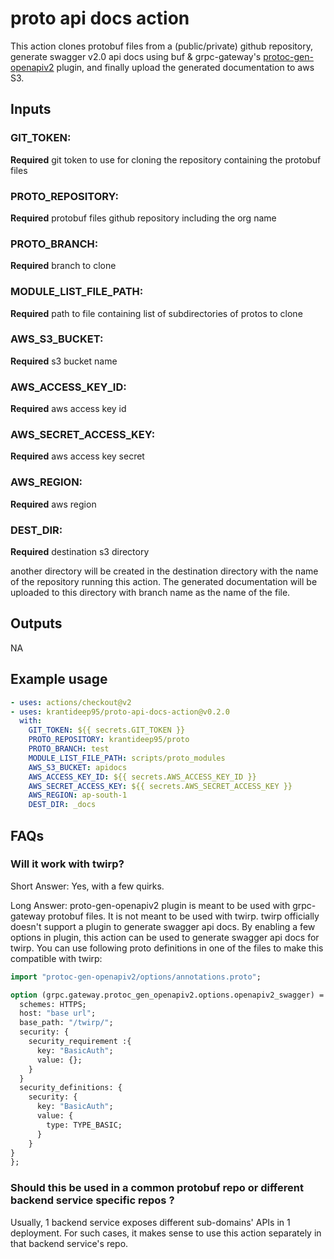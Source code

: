 # proto api docs action

This action clones protobuf files from a (public/private) github repository, generate swagger v2.0 api docs using buf & grpc-gateway's [protoc-gen-openapiv2](https://github.com/grpc-ecosystem/grpc-gateway/tree/master/protoc-gen-openapiv2) plugin, and finally upload the generated documentation to aws S3.

## Inputs

### GIT_TOKEN:

**Required** git token to use for cloning the repository containing the protobuf files

### PROTO_REPOSITORY:

**Required** protobuf files github repository including the org name

### PROTO_BRANCH:

**Required** branch to clone

### MODULE_LIST_FILE_PATH:

**Required** path to file containing list of subdirectories of protos to clone

### AWS_S3_BUCKET:

**Required** s3 bucket name

### AWS_ACCESS_KEY_ID:

**Required** aws access key id

### AWS_SECRET_ACCESS_KEY:

**Required** aws access key secret

### AWS_REGION:

**Required** aws region

### DEST_DIR:

**Required** destination s3 directory

another directory will be created in the destination directory with the name of the repository running this action. The generated documentation will be uploaded to this directory with branch name as the name of the file.

## Outputs
NA

## Example usage
```yaml
- uses: actions/checkout@v2
- uses: krantideep95/proto-api-docs-action@v0.2.0
  with:
    GIT_TOKEN: ${{ secrets.GIT_TOKEN }}
    PROTO_REPOSITORY: krantideep95/proto
    PROTO_BRANCH: test
    MODULE_LIST_FILE_PATH: scripts/proto_modules
    AWS_S3_BUCKET: apidocs
    AWS_ACCESS_KEY_ID: ${{ secrets.AWS_ACCESS_KEY_ID }}
    AWS_SECRET_ACCESS_KEY: ${{ secrets.AWS_SECRET_ACCESS_KEY }}
    AWS_REGION: ap-south-1
    DEST_DIR: _docs
```

## FAQs

### Will it work with twirp?

Short Answer: Yes, with a few quirks.

Long Answer: proto-gen-openapiv2 plugin is meant to be used with grpc-gateway protobuf files. It is not meant to be used with twirp. twirp officially doesn't support a plugin to generate swagger api docs. By enabling a few options in plugin, this action can be used to generate swagger api docs for twirp. You can use following proto definitions in one of the files to make this compatible with twirp:
```protobuf
import "protoc-gen-openapiv2/options/annotations.proto";

option (grpc.gateway.protoc_gen_openapiv2.options.openapiv2_swagger) = {
  schemes: HTTPS;
  host: "base url";
  base_path: "/twirp/";
  security: {
    security_requirement :{
      key: "BasicAuth";
      value: {};
    }
  }
  security_definitions: {
    security: {
      key: "BasicAuth";
      value: {
        type: TYPE_BASIC;
      }
    }
}
};
```

### Should this be used in a common protobuf repo or different backend service specific repos ?

Usually, 1 backend service exposes different sub-domains' APIs in 1 deployment. For such cases, it makes sense to use this action separately in that backend service's repo.

